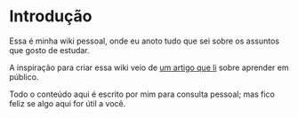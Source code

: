 # Introdução

Essa é minha wiki pessoal, onde eu anoto tudo que sei sobre os assuntos que gosto de estudar.&#x20;

A inspiração para criar essa wiki veio de [um artigo que li](https://www.swyx.io/learn-in-public/) sobre aprender em público.

Todo o conteúdo aqui é escrito por mim para consulta pessoal; mas fico feliz se algo aqui for útil a você.

